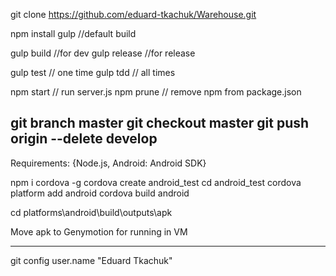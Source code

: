 git clone https://github.com/eduard-tkachuk/Warehouse.git

npm install
gulp //default build

gulp build //for dev
gulp release //for release

gulp test // one time
gulp tdd  // all times

npm start // run server.js
npm prune // remove npm from package.json

git branch master
git checkout master
git push origin --delete develop
-------------------------------------------------------------------------------------------------
Requirements:
{Node.js,
Android: Android SDK}

npm i cordova -g
cordova create android_test
cd android_test
cordova platform add android
cordova build android

cd platforms\android\build\outputs\apk

Move apk to Genymotion for running in VM

-------------------------------------------------------------------------------------------------
git config user.name "Eduard Tkachuk"